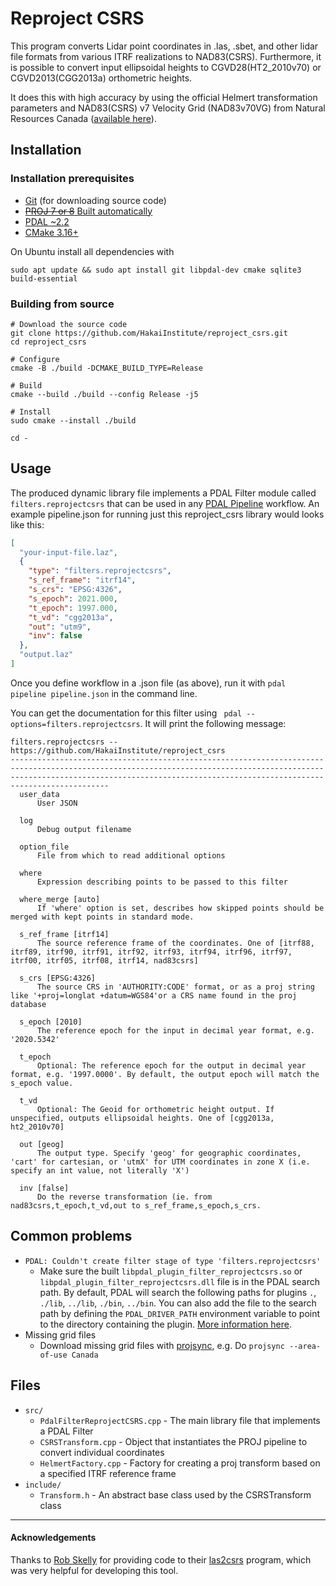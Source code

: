 # Reproject CSRS

This program converts Lidar point coordinates in .las, .sbet, and other lidar file formats from various ITRF
realizations to NAD83(CSRS). Furthermore, it is possible to convert input ellipsoidal heights to CGVD28(HT2_2010v70) or
CGVD2013(CGG2013a) orthometric heights.

It does this with high accuracy by using the official Helmert transformation parameters and NAD83(CSRS) v7 Velocity
Grid (NAD83v70VG) from Natural Resources Canada
([available here](https://webapp.geod.nrcan.gc.ca/geod/data-donnees/transformations.php?locale=en)).

## Installation

### Installation prerequisites

- [Git](https://git-scm.com/downloads) (for downloading source code)
- [~~PROJ 7 or 8~~ Built automatically](https://proj.org/download.html)
- [PDAL ~2.2](https://pdal.io/download.html)
- [CMake 3.16+](https://cmake.org/install/)

On Ubuntu install all dependencies with

```shell
sudo apt update && sudo apt install git libpdal-dev cmake sqlite3 build-essential
```

### Building from source

```shell
# Download the source code
git clone https://github.com/HakaiInstitute/reproject_csrs.git
cd reproject_csrs

# Configure
cmake -B ./build -DCMAKE_BUILD_TYPE=Release

# Build
cmake --build ./build --config Release -j5

# Install
sudo cmake --install ./build

cd -
```

## Usage

The produced dynamic library file implements a PDAL Filter module called `filters.reprojectcsrs` that can be used in
any [PDAL Pipeline](https://pdal.io/pipeline.html)
workflow. An example pipeline.json for running just this reproject_csrs library would looks like this:

```json
[
  "your-input-file.laz",
  {
    "type": "filters.reprojectcsrs",
    "s_ref_frame": "itrf14",
    "s_crs": "EPSG:4326",
    "s_epoch": 2021.000,
    "t_epoch": 1997.000,
    "t_vd": "cgg2013a",
    "out": "utm9",
    "inv": false
  },
  "output.laz"
]
```

Once you define workflow in a .json file (as above), run it with `pdal pipeline pipeline.json` in the command line.

You can get the documentation for this filter using ` pdal --options=filters.reprojectcsrs`. It will print the following
message:

```text
filters.reprojectcsrs -- https://github.com/HakaiInstitute/reproject_csrs
----------------------------------------------------------------------------------------------------------------------------------------------------------------------------------------------------------------------------------------
  user_data
      User JSON

  log
      Debug output filename

  option_file
      File from which to read additional options

  where
      Expression describing points to be passed to this filter

  where_merge [auto]
      If 'where' option is set, describes how skipped points should be merged with kept points in standard mode.

  s_ref_frame [itrf14]
      The source reference frame of the coordinates. One of [itrf88, itrf89, itrf90, itrf91, itrf92, itrf93, itrf94, itrf96, itrf97, itrf00, itrf05, itrf08, itrf14, nad83csrs]

  s_crs [EPSG:4326]
      The source CRS in 'AUTHORITY:CODE' format, or as a proj string like '+proj=longlat +datum=WGS84'or a CRS name found in the proj database

  s_epoch [2010]
      The reference epoch for the input in decimal year format, e.g. '2020.5342'

  t_epoch
      Optional: The reference epoch for the output in decimal year format, e.g. '1997.0000'. By default, the output epoch will match the s_epoch value.

  t_vd
      Optional: The Geoid for orthometric height output. If unspecified, outputs ellipsoidal heights. One of [cgg2013a, ht2_2010v70]

  out [geog]
      The output type. Specify 'geog' for geographic coordinates, 'cart' for cartesian, or 'utmX' for UTM coordinates in zone X (i.e. specify an int value, not literally 'X')

  inv [false]
      Do the reverse transformation (ie. from nad83csrs,t_epoch,t_vd,out to s_ref_frame,s_epoch,s_crs.
```

## Common problems

- `PDAL: Couldn't create filter stage of type 'filters.reprojectcsrs'`
    - Make sure the built `libpdal_plugin_filter_reprojectcsrs.so` or `libpdal_plugin_filter_reprojectcsrs.dll` file is
      in the PDAL search path. By default, PDAL will search the following paths for plugins
      `.`, `./lib`, `../lib`, `./bin`, `../bin`. You can also add the file to the search path by defining
      the `PDAL_DRIVER_PATH` environment variable to point to the directory containing the
      plugin. [More information here](https://pdal.io/faq.html).
- Missing grid files
    - Download missing grid files with [projsync](https://proj.org/apps/projsync.html),
      e.g. Do `projsync --area-of-use Canada`

## Files

- `src/`
    - `PdalFilterReprojectCSRS.cpp` - The main library file that implements a PDAL Filter
    - `CSRSTransform.cpp` - Object that instantiates the PROJ pipeline to convert individual coordinates
    - `HelmertFactory.cpp` - Factory for creating a proj transform based on a specified ITRF reference frame
- `include/`
    - `Transform.h` - An abstract base class used by the CSRSTransform class

---

#### Acknowledgements

Thanks to [Rob Skelly](https://github.com/rskelly) for providing code to
their [las2csrs](https://github.com/rskelly/las2csrs) program, which was very helpful for developing this tool.
